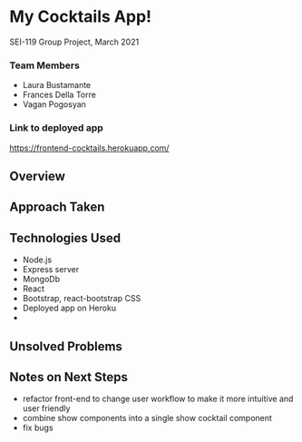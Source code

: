 # My Cocktails App!

SEI-119 Group Project, March 2021

### Team Members

- Laura Bustamante
- Frances Della Torre
- Vagan Pogosyan

### Link to deployed app

https://frontend-cocktails.herokuapp.com/

## Overview



## Approach Taken

## Technologies Used

- Node.js
- Express server
- MongoDb
- React
- Bootstrap, react-bootstrap CSS
- Deployed app on Heroku
- 

## Unsolved Problems

## Notes on Next Steps

- refactor front-end to change user workflow to make it more intuitive and user friendly
- combine show components into a single show cocktail component
- fix bugs

